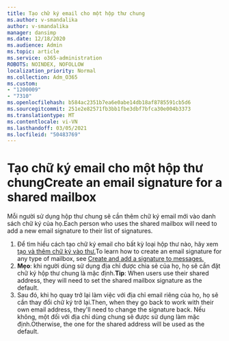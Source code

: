 ```yaml
---
title: Tạo chữ ký email cho một hộp thư chung
ms.author: v-smandalika
author: v-smandalika
manager: dansimp
ms.date: 12/18/2020
ms.audience: Admin
ms.topic: article
ms.service: o365-administration
ROBOTS: NOINDEX, NOFOLLOW
localization_priority: Normal
ms.collection: Adm_O365
ms.custom:
- "1200009"
- "7310"
ms.openlocfilehash: b584ac2351b7ea6e0abe14db18af8785591cb5d6
ms.sourcegitcommit: 251e2e82571fb3bb1fbe3dbf7bfca30e004b3373
ms.translationtype: MT
ms.contentlocale: vi-VN
ms.lasthandoff: 03/05/2021
ms.locfileid: "50483769"
---
```

# <a name="create-an-email-signature-for-a-shared-mailbox"></a><span data-ttu-id="96a22-102">Tạo chữ ký email cho một hộp thư chung</span><span class="sxs-lookup"><span data-stu-id="96a22-102">Create an email signature for a shared mailbox</span></span>

<span data-ttu-id="96a22-103">Mỗi người sử dụng hộp thư chung sẽ cần thêm chữ ký email mới vào danh sách chữ ký của họ.</span><span class="sxs-lookup"><span data-stu-id="96a22-103">Each person who uses the shared mailbox will need to add a new email signature to their list of signatures.</span></span>

1. <span data-ttu-id="96a22-104">Để tìm hiểu cách tạo chữ ký email cho bất kỳ loại hộp thư nào, hãy xem [tạo và thêm chữ ký vào thư.](https://support.office.com/article/8ee5d4f4-68fd-464a-a1c1-0e1c80bb27f2)</span><span class="sxs-lookup"><span data-stu-id="96a22-104">To learn how to create an email signature for any type of mailbox, see [Create and add a signature to messages.](https://support.office.com/article/8ee5d4f4-68fd-464a-a1c1-0e1c80bb27f2)</span></span>
2. <span data-ttu-id="96a22-105">**Mẹo**: khi người dùng sử dụng địa chỉ được chia sẻ của họ, họ sẽ cần đặt chữ ký hộp thư chung là mặc định.</span><span class="sxs-lookup"><span data-stu-id="96a22-105">**Tip**: When users use their shared address, they will need to set the shared mailbox signature as the default.</span></span>
3. <span data-ttu-id="96a22-106">Sau đó, khi họ quay trở lại làm việc với địa chỉ email riêng của họ, họ sẽ cần thay đổi chữ ký trở lại.</span><span class="sxs-lookup"><span data-stu-id="96a22-106">Then, when they go back to work with their own email address, they'll need to change the signature back.</span></span> <span data-ttu-id="96a22-107">Nếu không, một đối với địa chỉ dùng chung sẽ được sử dụng làm mặc định.</span><span class="sxs-lookup"><span data-stu-id="96a22-107">Otherwise, the one for the shared address will be used as the default.</span></span>